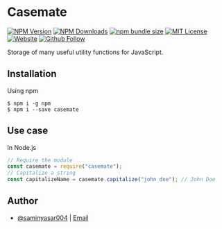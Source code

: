 # Casemate

[![NPM Version](https://img.shields.io/npm/v/casemate.svg)](https://npmjs.org/package/casemate)
[![NPM Downloads](https://img.shields.io/npm/dw/casemate.svg)](https://npmjs.org/package/casemate)
[![npm bundle size](https://img.shields.io/bundlephobia/min/casemate.svg)](https://npmjs.org/package/casemate)
[![MIT License](https://img.shields.io/npm/l/casemate.svg)](https://github.com/saminyasar004/casemate/blob/master/LICENSE)
[![Website](https://img.shields.io/website?label=saminyasar%20🚀&name=hello&style=flat&url=https://saminyasar.netlify.app/)](https://saminyasar.netlify.app/)
[![Github Follow](https://img.shields.io/github/followers/saminyasar004?label=saminyasar004&style=social)](https://github.com/saminyasar004/)

Storage of many useful utility functions for JavaScript.

## Installation

Using npm

```shell
$ npm i -g npm
$ npm i --save casemate
```

## Use case

In Node.js

```javascript
// Require the module
const casemate = require("casemate");
// Capitalize a string
const capitalizeName = casemate.capitalize("john doe"); // John Doe
```

## Author

-   [@saminyasar004](https://www.github.com/saminyasar004) | [Email](mailto:yasarsamin57@gmail.com)
